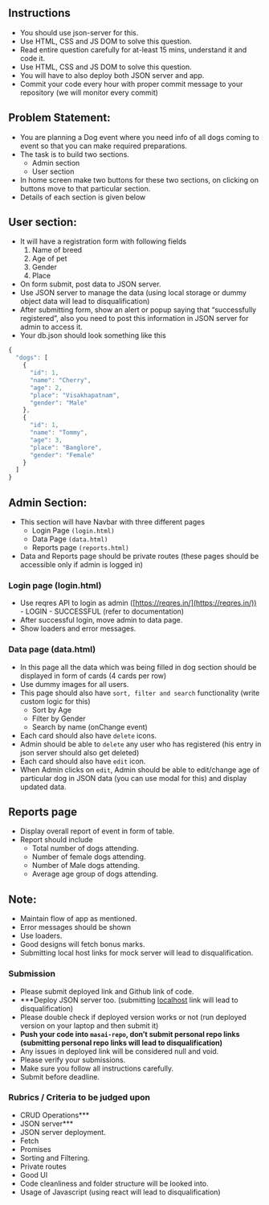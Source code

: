 ## Instructions

- You should use json-server for this.
- Use HTML, CSS and JS DOM to solve this question.
- Read entire question carefully for at-least 15 mins, understand it and code it.
- Use HTML, CSS and JS DOM to solve this question.
- You will have to also deploy both JSON server and app.
- Commit your code every hour with proper commit message to your repository (we will monitor every commit)

## Problem Statement:

- You are planning a Dog event where you need info of all dogs coming to event so that you can make required preparations.
- The task is to build two sections.
    - Admin section
    - User section
- In home screen make two buttons for these two sections, on clicking on buttons move to that particular section.
- Details of each section is given below

## User section:

- It will have a registration form with following fields
    1. Name of breed
    2. Age of pet
    3. Gender
    4. Place 
- On form submit, post data to JSON server.
- Use JSON server to manage the data (using local storage or dummy object data will lead to disqualification)
- After submitting form, show an alert or popup saying that “successfully registered”, also you need to post this information in JSON server for admin to access it.
- Your db.json should look something like this

```jsx
{
  "dogs": [
    {
      "id": 1,
      "name": "Cherry",
      "age": 2,
      "place": "Visakhapatnam",
      "gender": "Male"
    },
    {
      "id": 1,
      "name": "Tommy",
      "age": 3,
      "place": "Banglore",
      "gender": "Female"
    }
  ]
}
```

## Admin Section:

- This section will have Navbar with three different pages
    - Login Page `(login.html)`
    - Data Page `(data.html)`
    - Reports page `(reports.html)`
- Data and Reports page  should be private routes (these pages should be accessible only if admin is logged in)

### Login page (login.html)

- Use reqres API to login as admin ([https://reqres.in/](https://reqres.in/)) -  LOGIN - SUCCESSFUL (refer to documentation)
- After successful login, move admin to data page.
- Show loaders and error messages.

### Data page (data.html)

- In this page all the data which was being filled in dog section should be displayed in form of cards (4 cards per row)
- Use dummy images for all users.
- This page should also have `sort, filter and search` functionality (write custom logic for this)
    - Sort by Age
    - Filter by Gender
    - Search by name (onChange event)
- Each card should  also have `delete` icons.
- Admin should be able to `delete` any user who has registered (his entry in json server should also get deleted)
- Each card should  also have `edit` icon.
- When Admin clicks on `edit`, Admin should be able to edit/change age of particular dog in JSON data (you can use modal for this) and display updated data.

## Reports page

- Display overall report of event in form of table.
- Report should include
    - Total number of dogs attending.
    - Number of female dogs attending.
    - Number of Male dogs attending.
    - Average age group of dogs attending.

## Note:

- Maintain flow of app as mentioned.
- Error messages should be shown
- Use loaders.
- Good designs will fetch bonus marks.
- Submitting local host links for mock server will lead to disqualification.

### Submission

- Please submit deployed link and Github link of code.
- ***Deploy JSON server too. (submitting [localhost](http://localhost) link will lead to disqualification)
- Please double check if deployed version works or not (run deployed version on your laptop and then submit it)
- **Push your code into `masai-repo`, don’t submit personal repo links (submitting personal repo links will lead to disqualification)**
- Any issues in deployed link will be considered null and void.
- Please verify your submissions.
- Make sure you follow all instructions carefully.
- Submit before deadline.

### Rubrics / Criteria to be judged upon

- CRUD Operations***
- JSON server***
- JSON server deployment.
- Fetch
- Promises
- Sorting and Filtering.
- Private routes
- Good UI
- Code cleanliness and folder structure will be looked into.
- Usage of Javascript (using react will lead to disqualification)